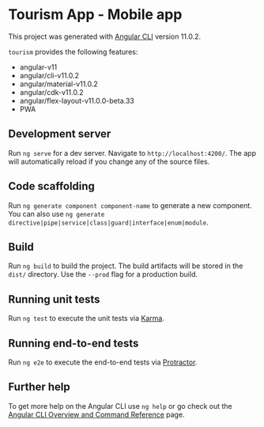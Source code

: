 # Tourism App - Mobile app

This project was generated with [Angular CLI](https://github.com/angular/angular-cli) version 11.0.2.

`tourism` provides the following features:

- angular-v11
- angular/cli-v11.0.2
- angular/material-v11.0.2
- angular/cdk-v11.0.2
- angular/flex-layout-v11.0.0-beta.33
- PWA

## Development server

Run `ng serve` for a dev server. Navigate to `http://localhost:4200/`. The app will automatically reload if you change any of the source files.

## Code scaffolding

Run `ng generate component component-name` to generate a new component. You can also use `ng generate directive|pipe|service|class|guard|interface|enum|module`.

## Build

Run `ng build` to build the project. The build artifacts will be stored in the `dist/` directory. Use the `--prod` flag for a production build.

## Running unit tests

Run `ng test` to execute the unit tests via [Karma](https://karma-runner.github.io).

## Running end-to-end tests

Run `ng e2e` to execute the end-to-end tests via [Protractor](http://www.protractortest.org/).

## Further help

To get more help on the Angular CLI use `ng help` or go check out the [Angular CLI Overview and Command Reference](https://angular.io/cli) page.

